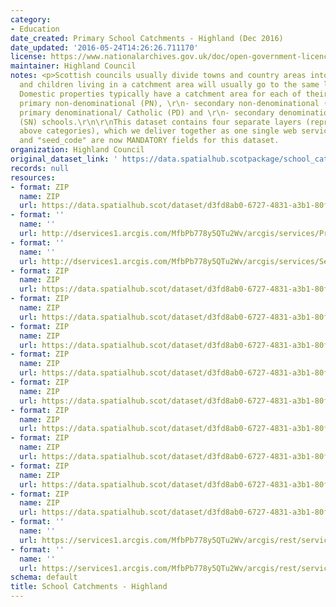 ```yaml
---
category:
- Education
date_created: Primary School Catchments - Highland (Dec 2016)
date_updated: '2016-05-24T14:26:26.711170'
license: https://www.nationalarchives.gov.uk/doc/open-government-licence/version/3/
maintainer: Highland Council
notes: <p>Scottish councils usually divide towns and country areas into catchments
  and children living in a catchment area will usually go to the same local school.
  Domestic properties typically have a catchment area for each of their local:\r\n-
  primary non-denominational (PN), \r\n- secondary non-denominational (SN), \r\n-
  primary denominational/ Catholic (PD) and \r\n- secondary denominational/ Catholic
  (SN) schools.\r\n\r\nThis dataset contains four separate layers (representing those
  above categories), which we deliver together as one single web service or zip folder.  \r\n\r\n"name"
  and "seed_code" are now MANDATORY fields for this dataset.                                                                                                                                                                                                                                                                                                                                                                                                                                                                                                                                                                                                                                                                                                                                                                                                                                                                                                                                                                                                                                                                                                                                                                                                                                                                                                                                                                                                                                                                                                                                                                                                                                                                                                               </p>
organization: Highland Council
original_dataset_link: ' https://data.spatialhub.scotpackage/school_catchments-hi'
records: null
resources:
- format: ZIP
  name: ZIP
  url: https://data.spatialhub.scot/dataset/d3fd8ab0-6727-4831-a3b1-80fd6c4024b5/resource/3d17e6a9-697c-4efe-af04-ac143ceeb6b9/download/primaryschoolcatchments-highland-dec2016.zip
- format: ''
  name: ''
  url: http://dservices1.arcgis.com/MfbPb778y5QTu2Wv/arcgis/services/PrimarySchoolCatchments/WFSServer?service=wfs&request=getcapabilities
- format: ''
  name: ''
  url: http://dservices1.arcgis.com/MfbPb778y5QTu2Wv/arcgis/services/SecondarySchoolCatchments/WFSServer?service=wfs&request=getcapabilities
- format: ZIP
  name: ZIP
  url: https://data.spatialhub.scot/dataset/d3fd8ab0-6727-4831-a3b1-80fd6c4024b5/resource/2d82e7d1-4b7b-424f-a829-74a1622351c2/download/highlandsecondaryschoolcatchments.zip
- format: ZIP
  name: ZIP
  url: https://data.spatialhub.scot/dataset/d3fd8ab0-6727-4831-a3b1-80fd6c4024b5/resource/79ce1aa8-557d-4803-a36f-5a015bcff114/download/highlandprimaryschoolcatchments.zip
- format: ZIP
  name: ZIP
  url: https://data.spatialhub.scot/dataset/d3fd8ab0-6727-4831-a3b1-80fd6c4024b5/resource/dc846a0c-d2ac-4afb-a84f-a52d33229c6d/download/highland-secondaryschoolcatchments-uploadsept2018.zip
- format: ZIP
  name: ZIP
  url: https://data.spatialhub.scot/dataset/d3fd8ab0-6727-4831-a3b1-80fd6c4024b5/resource/c451b638-1e60-4f25-9959-a352d3808c06/download/highland-primaryschoolcatchments-uploadsept2018.zip
- format: ZIP
  name: ZIP
  url: https://data.spatialhub.scot/dataset/d3fd8ab0-6727-4831-a3b1-80fd6c4024b5/resource/d2b190e0-aaca-4b6c-961b-e79a56f30a31/download/highland_primary_school_catchments.zip
- format: ZIP
  name: ZIP
  url: https://data.spatialhub.scot/dataset/d3fd8ab0-6727-4831-a3b1-80fd6c4024b5/resource/b57191eb-136e-4db8-91a4-7d633407a9f3/download/highland_secondary_school_catchments.zip
- format: ZIP
  name: ZIP
  url: https://data.spatialhub.scot/dataset/d3fd8ab0-6727-4831-a3b1-80fd6c4024b5/resource/178c41b4-e1c5-4d52-bf4d-056be5107383/download/primaryschoolcatchments20200518.zip
- format: ZIP
  name: ZIP
  url: https://data.spatialhub.scot/dataset/d3fd8ab0-6727-4831-a3b1-80fd6c4024b5/resource/b27ff7ab-e301-43b0-b368-f68fa189feaf/download/highlandprimaryschoolcatchmentssep2021.zip
- format: ZIP
  name: ZIP
  url: https://data.spatialhub.scot/dataset/d3fd8ab0-6727-4831-a3b1-80fd6c4024b5/resource/7b0d50da-782b-46b9-b833-40b5757a9106/download/highlandsecondaryschoolcatchmentssep2021.zip
- format: ''
  name: ''
  url: https://services1.arcgis.com/MfbPb778y5QTu2Wv/arcgis/rest/services/PrimarySchoolCatchments/FeatureServer/0/query?outFields=*&where=1%3D1
- format: ''
  name: ''
  url: https://services1.arcgis.com/MfbPb778y5QTu2Wv/arcgis/rest/services/SecondarySchoolCatchments/FeatureServer/0/query?outFields=*&where=1%3D1
schema: default
title: School Catchments - Highland
---
```

